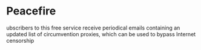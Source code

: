 [Title]: # (Peacefire)
[Order]: # (89)

# Peacefire

ubscribers to this free service receive periodical emails containing an updated list of circumvention proxies, which can be used to bypass Internet censorship